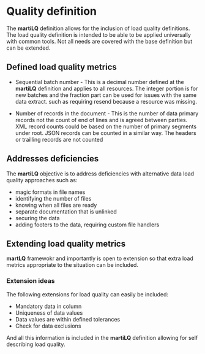 # Quality definition

The **martiLQ** definition allows for the inclusion of load quality 
definitions.  The load quality definition is intended to be
able to be applied universally with common tools.  Not 
all needs are covered with the base definition but can be extended.

## Defined load quality metrics

* Sequential batch number - This is a decimal number defined at the **martiLQ** definition
   and applies to all resources.  The integer portion is for new batches and the fraction
   part can be used for issues with the same data extract.  such as requiring resend because
   a resource was missing.

* Number of records in the document - This is the number of data primary records not the 
   count of end of lines and is agreed between parties.  XML record counts could be based 
   on the number of primary segments under root.  JSON records can be counted in a similar way.
   The headers or trailling records are not counted

## Addresses deficiencies 

The **martiLQ** objective is to address deficiencies with alternative 
data load quality approaches such as:

 * magic formats in file names
 * identifying the number of files
 * knowing when all files are ready
 * separate documentation that is unlinked
 * securing the data
 * adding footers to the data, requiring custom file handlers

## Extending load quality metrics 

**martLQ** framewokr and importantly is open to extension so that extra
load metrics appropriate to the situation can be included.

### Extension ideas

The following extensions for load quality can easily be included:

  * Mandatory data in column
  * Uniqueness of data values 
  * Data values are within defined tolerances
  * Check for data exclusions

And all this information is included in the **martiLQ** definition
allowing for self describing load quality.
